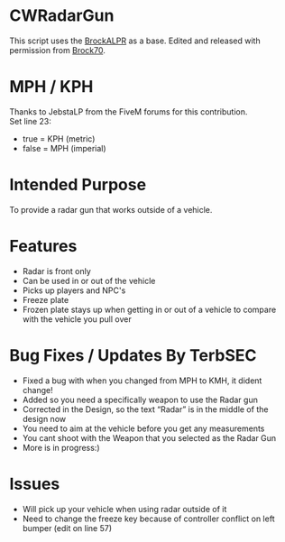 # CWRadarGun
This script uses the [BrockALPR](https://forum.fivem.net/t/release-police-alpr/61227) as a base.  Edited and released with permission
from [Brock70](https://forum.fivem.net/u/brock70/).

# MPH / KPH
Thanks to JebstaLP from the FiveM forums for this contribution.<br>
Set line 23:
- true = KPH (metric)
- false = MPH (imperial)

# Intended Purpose
To provide a radar gun that works outside of a vehicle.

# Features
- Radar is front only
- Can be used in or out of the vehicle
- Picks up players and NPC's
- Freeze plate
- Frozen plate stays up when getting in or out of a vehicle to compare with the vehicle you pull over

# Bug Fixes / Updates By TerbSEC
- Fixed a bug with when you changed from MPH to KMH, it dident change!
- Added so you need a specifically weapon to use the Radar gun
- Corrected in the Design, so the text “Radar” is in the middle of the design now
- You need to aim at the vehicle before you get any measurements
- You cant shoot with the Weapon that you selected as the Radar Gun
- More is in progress:)

# Issues
- Will pick up your vehicle when using radar outside of it
- Need to change the freeze key because of controller conflict on left bumper (edit on line 57)
